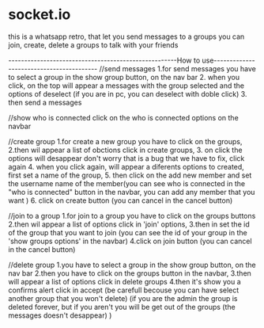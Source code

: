 # socket.io

this is a whatsapp retro, that let you send messages to a groups
you can join, create, delete a groups to talk with your friends

-----------------------------------------------------How to use-----------------------------------------
//send messages
1.for send messages you have to select a group in the show group button, on the nav bar
2. when you click, on the top will appear a messages with the group selected and the options of deselect (if you are in pc, you can deselect with doble click)
3. then send a messages

//show who is connected
click on the who is connected options on the navbar

//create group
1.for create a new group you have to click on the groups, 
2.then wil appear a list of obctions click in create groups,
3. on click the options will desappear don't worry that is a bug that we have to fix, click again
4. when you click again, will appear a diferents options to created, first set a name of the group,
5. then click on the add new member and set the username name of the member(you can see who is connected in the "who is connected" button in the navbar,
you can add any member that you want ) 
6. click on create button (you can cancel in the cancel button)

//join to a group
1.for join to a group you have to click on the groups buttons
2.then wil appear a list of options click in 'join' options,
3.then in set the id of the group that you want to join (you can see the id of your group in the 'show groups options' in the navbar)
4.click on join button (you can cancel in the cancel button)

//delete group
1.you have to select a group in the show group button, on the nav bar
2.then you have to click on the groups button in the navbar, 
3.then will appear a list of options click in delete groups
4.then it's show you a confirms alert click in accept (be carefull becouse you can have select another group that you won't delete)
(if you are the admin the group is deleted forever, but if you aren't you will be get out of the groups (the messages doesn't desappear) )
